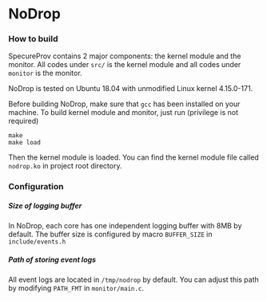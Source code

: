# NoDrop

### How to build

SpecureProv contains 2 major components: the kernel module and the monitor. All codes under `src/` is the kernel module and all codes under `monitor` is the monitor.

NoDrop is tested on Ubuntu 18.04 with unmodified Linux kernel 4.15.0-171. 

Before building NoDrop, make sure that `gcc` has been installed on your machine. To build kernel module and monitor, just run (privilege is not required)

```shell
make
make load
```

Then the kernel module is loaded. You can find the kernel module file called `nodrop.ko` in project root directory.

### Configuration

##### Size of logging buffer

In NoDrop, each core has one independent logging buffer with 8MB by default. The buffer size is configured by macro `BUFFER_SIZE` in `include/events.h`

##### Path of storing event logs

All event logs are located in `/tmp/nodrop` by default. You can adjust this path by modifying `PATH_FMT` in `monitor/main.c`.